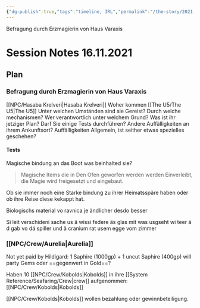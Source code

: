 ```yaml
---
{"dg-publish":true,"tags":"timeline, IRL","permalink":"/the-story/2021-11-16/","dgHomeLink":true,"dgPassFrontmatter":true}
---
```


<span 
	  class='ob-timelines' 
	  data-date='2021-11-16-17' 
	  data-title='Session' 
	  data-class='orange' 
	  data-type='range' 
	  data-end='2021-11-16-23'> 
	 Befragung durch Erzmagierin von Haus Varaxis
</span>

# Session Notes 16.11.2021
## Plan
### Befragung durch Erzmagierin von Haus Varaxis
[[NPC/Hasaba Krelveri|Hasaba Krelveri]]
Woher kommen [[The U5/The U5|The U5]]
Unter welchen Umständen sind sie Gereist?
Durch welche mechanismen?
Wer verantwortlich unter welchem Grund?
Was ist ihr jetziger Plan?
Darf Sie einige Tests durchführen?
Andere Auffälligkeiten an ihrem Ankunftsort?
Auffälligkeiten Allgemein, ist seither etwas spezielles geschehen?

#### Tests
Magische bindung an das Boot was beinhalted sie?
>Magische Items die in Den Ofen geworfen werden werden Einverleibt, die Magie wird freigesetzt und eingebaut.

Ob sie immer noch eine Starke bindung zu ihrer Heimatsspäre haben oder ob ihre Reise diese kekappt hat.

Biologischs material vo ravnica je ändlicher desdo besser

Si leit verschideni sache us ä wissi federe äs glas mit was usgseht wi teer ä d gab vo dä spiller und ä cranium rat usem egge vom zimmer

### [[NPC/Crew/Aurelia|Aurelia]]
Not yet paid by Hildigard: 1 Saphire (1000gp) + 1 uncut Saphire (400gp)
will party Gems oder ==gegenwert in Gold==?

Haben 10 [[NPC/Crew/Kobolds|Kobolds]] in ihre [[System Reference/Seafaring/Crew|crew]] aufgenommen: [[NPC/Crew/Kobolds|Kobolds]]

[[NPC/Crew/Kobolds|Kobolds]] wollen bezahlung oder gewinnbeteiligung.